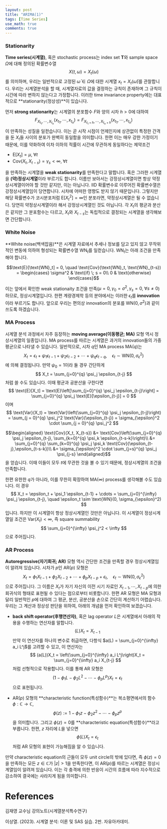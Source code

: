 ```yaml
---
layout: post
title: "ARIMA(1)"
tags: [Time Series]
use_math: true
comments: true
---
```


### Stationarity
**Time series(시계열)**, 혹은 stochastic process는 index set $\mathbf{T}$와 sample space $\Omega$에 대해 정의된 확률변수열
$$
X(t, \omega) = X_t(\omega)
$$
를 의미하며, 우리는 일반적으로 고정된 $\bar{\omega} \in \Omega$에 대한 시계열 $x_t = X_t(\bar{\omega})$를 관찰합니다. 우리는 시계열분석을 할 때, 시계열자료의 값을 결정하는 규칙이 존재하며 그 규칙이 시간에 따라 변하지 않는다고 가정합니다. 이러한 time invariance property에는 대표적으로 **stationarity(정상성)**이 있습니다. 

먼저 **strong stationarity**는 시계열의 분포함수 $F$와 양의 시차 $h > 0$에 대하여 
$$F_{X_{t_1}, \cdots, X_{t_n}}(x_{t_1}, \cdots, x_{t_n}) = F_{X_{t_1 + h}, \cdots, X_{t_n + h}}(x_{t_1}, \cdots, x_{t_n})$$
이 만족하는 성질을 일컫습니다. 이는 곧 시작 시점이 언제인지에 상관없이 특정한 간격을 둔 $X_t$들 사이의 분포가 완벽히 동일함을 의미합니다. 한편 이는 매우 강한 가정이기 때문에, 이를 약화하여 이차 이하의 적률이 시간에 무관하게 동일하다는 제약조건
- $\text{E}[X_t] = \mu, \; \forall t$
- $\text{Cov}(X_t, X_{t-s}) = \gamma_s < \infty, \; \forall t$

을 만족하는 시계열을 **weak stationarity**를 만족한다고 말합니다. 혹은 그러한 시계열을 **(약)정상시계열**이라 부르기도 합니다. 이름만 보아서는 강정상시계열이면 항상 약정상시계열이어야 할 것만 같지만, 이는 아닙니다. IID 확률변수로 이루어진 확률변수열은 강정상시계열임이 당연합니다. 시차에 어떠한 영향도 받지 않기 때문입니다. 그렇지만 해당 확률변수가 코시분포처럼 $\text{E}[X_t^2] = \infty$인 분포라면, 약정상시계열은 될 수 없습니다. 당연히 약정상시계열이라 해서 강정상시계열인 것도 아닙니다. 각 $X_t$의 평균과 분산은 같지만 그 분포함수는 다르고, $X_t$와 $X_{t-s}$는 독립적으로 결정되는 시계열을 생각해보면 간단합니다.


### White Noise
**White noise(백색잡음)**은 시계열 자료에서 추세나 정보를 담고 있지 않고 무작위적인 변동에 의하여 형성되는 확률변수열 $\text{WN}_t$를 일컫습니다. $\text{WN}_t$는 아래 조건을 만족해야 합니다. 

$$\text{E}[\text{WN}_t] = 0, \quad \text{Cov}(\text{WN}_t, \text{WN}_{t-s}) = \begin{cases} \sigma^2 & \text{if} \; s = 0\\ 0 & \text{otherwise} \end{cases}$$


이는 앞에서 확인한 weak stationaity 조건을 만족($\mu = 0, \gamma_0 = \sigma^2, \gamma_s = 0, \; \forall s \neq 0$)하므로, 정상시계열입니다. 한편 계량경제학 등의 분야에서는 이러한 $\epsilon_t$를 **innovation**이라 부르기도 합니다. 앞으로 우리는 편의상 innovation의 분포를 $\text{WN}(0, \sigma^2)$과 같이 쓰도록 하겠습니다.

### MA Process
시계열 분석 과정에서 자주 등장하는 **moving average(이동평균; MA)** 모형 역시 정상시계열의 일종입니다. MA process를 따르는 시계열은 과거의 innovation들의 가중평균으로 나타낼 수 있습니다. 일반적으로, 시차 $q$인 MA process $\text{MA}(q)$는 
$$
X_t = \epsilon_t + \psi_1 \epsilon_{t-1} + \psi_2 \epsilon_{t-2} + \cdots + \psi_q \epsilon_{t-q}, \quad \epsilon_t \sim \text{WN}(0, \sigma_{\epsilon}^2)
$$
에 의해 결정됩니다. 만약 $\psi_0 = 1$이라 둘 경우 간단하게 
$$
X_t = \sum_{j=0}^{q} \psi_j \epsilon_{t-j}
$$
처럼 쓸 수도 있습니다. 이때 평균과 공분산을 구한다면
$$
\text{E}[X_t] = \text{E}\left[\sum_{j=0}^{q} \psi_j \epsilon_{t-j}\right] = \sum_{j=0}^{q} \psi_j \text{E}[\epsilon_{t-j}] = 0
$$
이며 
$$
\text{Var}(X_t) = \text{Var}\left(\sum_{j=0}^{q} \psi_j \epsilon_{t-j}\right) = \sum_{j = 0}^{q} \psi_j^2 \text{Var}(\epsilon_{t-j}) = \sigma_{\epsilon}^2 \cdot  \sum_{j = 0}^{q} \psi_j^2
$$

$$\begin{aligned} \text{Cov}(X_t, X_{t-s}) &= \text{Cov}\left(\sum_{j=0}^{q} \psi_j \epsilon_{t-j}, \sum_{k=0}^{q} \psi_k \epsilon_{t-s-k}\right)\\
&= \sum_{j=0}^{q} \sum_{k=0}^{q} \psi_j \psi_k \text{Cov}(\epsilon_{t-j},\epsilon_{t-s-k})\\
&= \sigma_{\epsilon}^2 \cdot \sum_{j=s}^{q} \psi_j \psi_{j-s} 
\end{aligned}$$
을 얻습니다. 이때 이들이 모두 $t$에 무관한 것을 볼 수 있기 때문에, 정상시계열의 조건을 만족합니다. 

한편 유한한 $q$가 아니라, 이를 무한히 확장하여 $\text{MA}(\infty)$ process를 생각해볼 수도 있습니다. 이 경우 
$$
X_t = \epsilon_t + \psi_1 \epsilon_{t-1} + \cdots = \sum_{j=0}^{\infty} \psi_j \epsilon_{t-j}, \quad \epsilon_t \sim \text{WN}(0, \sigma_{\epsilon}^2)
$$
입니다. 하지만 이 시계열이 항상 정상시계열인 것만은 아닙니다. 이 시계열이 정상시계열일 조건은 $\text{Var}(X_t) < \infty$, 즉 square summability
$$
\sum_{j=0}^{\infty} \psi_j^2 < \infty
$$
으로 주어집니다. 


### AR Process

**Autoregressive(자기회귀; AR)** 모형 역시 간단한 조건을 만족할 경우 정상시계열임이 알려져 있습니다. 시차가 $p$인 $\text{AR}(p)$ 모형은
$$
X_t = \phi_1 X_{t-1} + \phi_2 X_{t-2} + \cdots + \phi_p X_{t-p} + \epsilon_t, \quad \epsilon_t \sim \text{WN}(0, \sigma_{\epsilon}^2)
$$
으로 주어집니다. 그 이름은 $X_t$가 자기 자신의 이전 시기 자료인 $X_{t-1}, \cdots, X_{t-p}$에 의한 회귀식의 형태로 표현될 수 있다는 점으로부터 비롯합니다. 한편 AR 모형은 MA 모형과 달리 일반적인 $p$에 대하여 그 평균, 분산, 공분산을 손으로 간단히 계산하기 어렵습니다. 우리는 그 계산과 정상성 판단을 위하여, 아래의 개념을 먼저 확인하여 보겠습니다.

- **back shift operator(후행연산자)**, 혹은 lag operator $L$은 시계열에서 아래의 작용을 수행하는 연산자를 말합니다.
    $$
    (L)X_t = X_{t-1}
    $$
    만약 이 연산자를 하나의 변수로 취급하면, 다항식 $a(L) = \sum_{j=0}^{\infty} a_i L^j$를 고려할 수 있고, 이 연산자는
    $$
    (a(L))X_t = \left(\sum_{j=0}^{\infty} a_i L^j\right)X_t  = \sum_{j=0}^{\infty} a_i X_{t-j}
    $$
    처럼 선형적으로 작용합니다. 이를 통해 AR 모형은 
    $$
    (1 - \phi_1 L - \phi_2 L^2 - \cdots - \phi_p L^p)X_t = \epsilon_t
    $$
    으로 표현됩니다.

- $\text{AR}(p)$ 모형의 **characteristic function(특성함수)**는 복소평면에서의 함수 $\phi:\mathbb{C} \rightarrow \mathbb{C}$, 
    $$
    \phi(z) := 1- \phi_1 z - \phi_2 z^2 - \cdots - \phi_p z^p
    $$
    을 의미합니다. 그리고 $\phi(z) = 0$를 **characteristic equation(특성함수)**라고 부릅니다. 한편, $z$ 자리에 $L$을 넣으면 
    $$
    \phi(L)X_t = \epsilon_t
    $$
    처럼 AR 모형의 표현이 가능해짐을 알 수 있습니다.


만약 characteristic equation의 근들이 모두 unit circle의 밖에 있다면, 즉 $\phi(z)  = 0$을 만족하는 모든 $z \in \mathbb{C}$가 $\vert z\vert > 1$을 만족한다면, 이 $\text{AR}(p)$를 따르는 시계열은 정상시계열임이 알려져 있습니다. 이는 각 충격에 의한 반응이 시간의 흐름에 따라 지수적으로 감소하여 결국에는 사라지게 됨을 의미합니다. 


# References
김재영 교수님 강의노트(시계열분석특수연구)

이상열. (2023). 시계열 분석: 이론 및 SAS 실습. 2판. 자유아카데미.